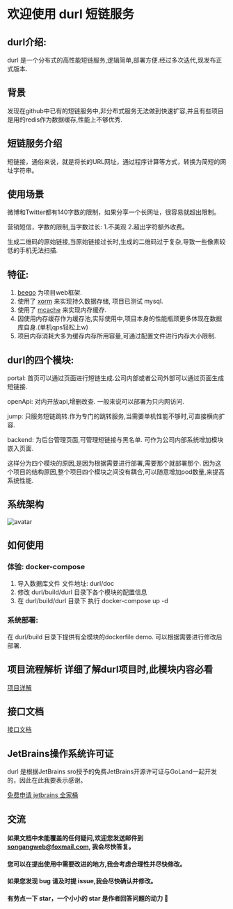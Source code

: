 # 欢迎使用 durl 短链服务

## durl介绍:
durl 是一个分布式的高性能短链服务,逻辑简单,部署方便.经过多次迭代,现发布正式版本.

## 背景
发现在github中已有的短链服务中,非分布式服务无法做到快速扩容,并且有些项目是用的redis作为数据缓存,性能上不够优秀.

## 短链服务介绍
短链接，通俗来说，就是将长的URL网址，通过程序计算等方式，转换为简短的网址字符串。

## 使用场景
微博和Twitter都有140字数的限制，如果分享一个长网址，很容易就超出限制。

营销短信，字数的限制,当字数过长: 1.不美观 2.超出字符额外收费。

生成二维码的原始链接,当原始链接过长时,生成的二维码过于复杂,导致一些像素较低的手机无法扫描.

## 特征:
1. [beego](https://github.com/beego/beego) 为项目web框架.
2. 使用了 [xorm](https://github.com/xormplus/xorm) 来实现持久数据存储, 项目已测试 mysql.
3. 使用了 [mcache](https://github.com/songangweb/mcache) 来实现内存缓存.
4. 因使用内存缓存作为缓存池,实际使用中,项目本身的性能瓶颈更多体现在数据库自身.(单机qps轻松上w)
5. 项目内存消耗大多为缓存内存所用容量,可通过配置文件进行内存大小限制.

## durl的四个模块:

portal: 首页可以通过页面进行短链生成.公司内部或者公司外部可以通过页面生成短链接.

openApi: 对内开放api,增删改查. 一般来说可以部署为只内网访问.

jump: 只服务短链跳转.作为专门的跳转服务,当需要单机性能不够时,可直接横向扩容.

backend: 为后台管理页面,可管理短链接与黑名单. 可作为公司内部系统增加模块嵌入页面.

这样分为四个模块的原因,是因为根据需要进行部署,需要那个就部署那个.
因为这个项目的结构原因,整个项目四个模块之间没有耦合,可以随意增加pod数量,来提高系统性能.

## 系统架构

![avatar](https://github.com/songangweb/durl/wiki/durl.jpg)


## 如何使用

### 体验: docker-compose
1. 导入数据库文件 文件地址: durl/doc
2. 修改 durl/build/durl 目录下各个模块的配置信息
3. 在 durl/build/durl 目录下 执行 docker-compose up -d

### 系统部署:
在 durl/build 目录下提供有全模块的dockerfile demo. 可以根据需要进行修改后部署.

## 项目流程解析   详细了解durl项目时,此模块内容必看

[项目详解](https://github.com/songangweb/durl/wiki/Explain)

[comment]: <> ([配置文件详解]&#40;https://github.com/songangweb/durl/wiki/Explain&#41;)

## 接口文档
[接口文档](https://github.com/songangweb/durl/wiki/Api)

## JetBrains操作系统许可证

durl 是根据JetBrains sro授予的免费JetBrains开源许可证与GoLand一起开发的，因此在此我要表示感谢。

[免费申请 jetbrains 全家桶](https://zhuanlan.zhihu.com/p/264139984?utm_source=wechat_session)


## 交流
#### 如果文档中未能覆盖的任何疑问,欢迎您发送邮件到<songangweb@foxmail.com>, 我会尽快答复。
#### 您可以在提出使用中需要改进的地方,我会考虑合理性并尽快修改。
#### 如果您发现 bug 请及时提 issue,我会尽快确认并修改。
#### 有劳点一下 star，一个小小的 star 是作者回答问题的动力 🤝
